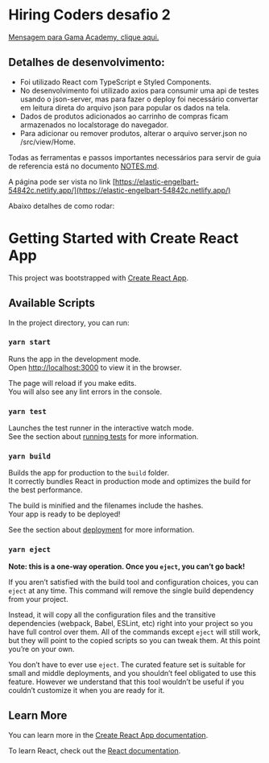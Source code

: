 # Hiring Coders desafio 2

[Mensagem para Gama Academy, clique aqui.](MSGTOGAMA.md)

## Detalhes de desenvolvimento:

* Foi utilizado React com TypeScript e Styled Components.
* No desenvolvimento foi utilizado axios para consumir uma api de testes usando o json-server, mas para fazer o deploy foi necessário convertar em leitura direta do arquivo json para popular os dados na tela.
* Dados de produtos adicionados ao carrinho de compras ficam armazenados no localstorage do navegador.
* Para adicionar ou remover produtos, alterar o arquivo server.json no /src/view/Home.

Todas as ferramentas e passos importantes necessários para servir de guia de referencia está no documento [NOTES.md](NOTES.md).

A página pode ser vista no link [https://elastic-engelbart-54842c.netlify.app/](https://elastic-engelbart-54842c.netlify.app/)

Abaixo detalhes de como rodar:



# Getting Started with Create React App

This project was bootstrapped with [Create React App](https://github.com/facebook/create-react-app).

## Available Scripts

In the project directory, you can run:

### `yarn start`

Runs the app in the development mode.\
Open [http://localhost:3000](http://localhost:3000) to view it in the browser.

The page will reload if you make edits.\
You will also see any lint errors in the console.

### `yarn test`

Launches the test runner in the interactive watch mode.\
See the section about [running tests](https://facebook.github.io/create-react-app/docs/running-tests) for more information.

### `yarn build`

Builds the app for production to the `build` folder.\
It correctly bundles React in production mode and optimizes the build for the best performance.

The build is minified and the filenames include the hashes.\
Your app is ready to be deployed!

See the section about [deployment](https://facebook.github.io/create-react-app/docs/deployment) for more information.

### `yarn eject`

**Note: this is a one-way operation. Once you `eject`, you can’t go back!**

If you aren’t satisfied with the build tool and configuration choices, you can `eject` at any time. This command will remove the single build dependency from your project.

Instead, it will copy all the configuration files and the transitive dependencies (webpack, Babel, ESLint, etc) right into your project so you have full control over them. All of the commands except `eject` will still work, but they will point to the copied scripts so you can tweak them. At this point you’re on your own.

You don’t have to ever use `eject`. The curated feature set is suitable for small and middle deployments, and you shouldn’t feel obligated to use this feature. However we understand that this tool wouldn’t be useful if you couldn’t customize it when you are ready for it.

## Learn More

You can learn more in the [Create React App documentation](https://facebook.github.io/create-react-app/docs/getting-started).

To learn React, check out the [React documentation](https://reactjs.org/).
